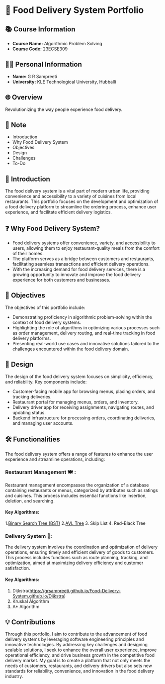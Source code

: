 # 🍔 Food Delivery System Portfolio

## 📚 Course Information
- **Course Name:** Algorithmic Problem Solving
- **Course Code:** 23ECSE309

## 👩‍🎓 Personal Information
- **Name:** G R Sampreeti
- **University:** KLE Technological University, Hubballi

## 🌐 Overview
Revolutionizing the way people experience food delivery.

## 📝 Note
- Introduction
- Why Food Delivery System
- Objectives
- Design
- Challenges
- To-Do


## 🚀 Introduction
The food delivery system is a vital part of modern urban life, providing convenience and accessibility to a variety of cuisines from local restaurants. This portfolio focuses on the development and optimization of a food delivery platform to streamline the ordering process, enhance user experience, and facilitate efficient delivery logistics.

## ❓ Why Food Delivery System?
- Food delivery systems offer convenience, variety, and accessibility to users, allowing them to enjoy restaurant-quality meals from the comfort of their homes.
- The platform serves as a bridge between customers and restaurants, facilitating seamless transactions and efficient delivery operations.
- With the increasing demand for food delivery services, there is a growing opportunity to innovate and improve the food delivery experience for both customers and businesses.

## 🎯 Objectives
The objectives of this portfolio include:
- Demonstrating proficiency in algorithmic problem-solving within the context of food delivery systems.
- Highlighting the role of algorithms in optimizing various processes such as order management, delivery routing, and real-time tracking in food delivery platforms.
- Presenting real-world use cases and innovative solutions tailored to the challenges encountered within the food delivery domain.

## 🎨 Design
The design of the food delivery system focuses on simplicity, efficiency, and reliability. Key components include:
- Customer-facing mobile app for browsing menus, placing orders, and tracking deliveries.
- Restaurant portal for managing menus, orders, and inventory.
- Delivery driver app for receiving assignments, navigating routes, and updating status.
- Backend infrastructure for processing orders, coordinating deliveries, and managing user accounts.

## 🛠️ Functionalities

The food delivery system offers a range of features to enhance the user experience and streamline operations, including:

### Restaurant Management 🍽️ :

Restaurant management encompasses the organization of a database containing restaurants or menus, categorized by attributes such as ratings and cuisines. This process includes essential functions like insertion, deletion, and searching.

#### Key Algorithms:

1.[Binary Search Tree (BST)](https://grsampreeti.github.io/Food-Delivery-System.github.io/Binary_Search_Tree)
2.[AVL Tree](https://grsampreeti.github.io/Food-Delivery-System.github.io/AVL_Tree)
3. Skip List
4. Red-Black Tree

### Delivery System 🚚:

The delivery system involves the coordination and optimization of delivery operations, ensuring timely and efficient delivery of goods to customers. This process includes functions such as route planning, tracking, and optimization, aimed at maximizing delivery efficiency and customer satisfaction.

#### Key Algorithms:

1. Dijkstra(https://grsampreeti.github.io/Food-Delivery-System.github.io/Dijkstra)
2. Kruskal Algorithm
3. A* Algorithm





## 💡 Contributions
Through this portfolio, I aim to contribute to the advancement of food delivery systems by leveraging software engineering principles and innovative technologies. By addressing key challenges and designing scalable solutions, I seek to enhance the overall user experience, improve operational efficiency, and drive business growth in the competitive food delivery market. My goal is to create a platform that not only meets the needs of customers, restaurants, and delivery drivers but also sets new standards for reliability, convenience, and innovation in the food delivery industry.



